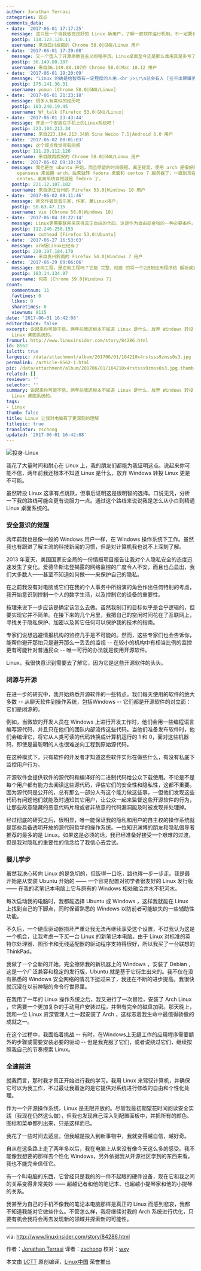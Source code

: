 ```yaml
---
author: Jonathan Terrasi
categories: 观点
comments_data:
- date: '2017-06-01 17:17:25'
  message: 这只是一个自我感觉良好的 Linux 新用户，了解一款软件运行机制，不一定要有源码，TA 应该去了解一下什么是反向工程。
  postip: 118.122.120.11
  username: 来自四川成都的 Chrome 58.0|GNU/Linux 用户
- date: '2017-06-01 17:29:08'
  message: 又一个堕入了开源原教旨主义的程序员。Linux桌面至今还是那么难用真是多亏了他们。
  postip: 36.149.80.107
  username: 来自36.149.80.107的 Chrome 58.0|Mac 10.12 用户
- date: '2017-06-01 19:20:09'
  message: "Linux 的确是给智商有一定程度的人用.<br />\r\n总会有人 [拉不出屎嫌茅坑], 这也真是难为了这些人"
  postip: 175.141.36.31
  username: yomun [Chrome 58.0|GNU/Linux]
- date: '2017-06-01 21:23:18'
  message: 很多人有类似的经历吧
  postip: 183.240.19.45
  username: Wf_talk [Firefox 53.0|GNU/Linux]
- date: '2017-06-01 23:43:44'
  message: 开发一个安装在手机上的Linux系统吧！
  postip: 223.104.213.34
  username: 来自223.104.213.34的 Sina Weibo 7.5|Android 6.0 用户
- date: '2017-06-02 08:01:03'
  message: 这个观点我觉得有同感
  postip: 111.20.112.126
  username: 来自陕西西安的 Chrome 58.0|GNU/Linux 用户
- date: '2017-06-02 09:10:36'
  message: 我也是在 ubuntu 开始，而且停留的时间很短。真正提高，使用 arch 是很好的选择。期间在 opensuse 和 arch 之间来回折腾，照着
    opensese 来设置 arch。后来就转 fedora 桌面和 centos 7 服务器了，一直到现在。centos 实用性和稳定性没得说，不要问我为什么，谁用谁知道。如果习惯了
    centos，桌面系统自然就是 fedora 了。
  postip: 221.12.107.182
  username: 来自浙江台州的 Firefox 53.0|Windows 10 用户
- date: '2017-06-02 09:11:46'
  message: 原文作者是音乐家，作家，兼Linux用户;
  postip: 58.63.47.115
  username: vio [Chrome 58.0|Windows 10]
- date: '2017-06-04 18:22:14'
  message: Linux更需要联网来获得真正自由的代码，这是作为自由反金钱的一种必要条件。
  postip: 112.246.250.153
  username: cuthead [Firefox 53.0|Ubuntu]
- date: '2017-06-27 16:53:03'
  message: arm版Linux已经有了
  postip: 220.197.184.170
  username: 来自贵州黔南的 Firefox 54.0|Windows 7 用户
- date: '2017-06-29 09:06:06'
  message: 反向工程，是逆向工程吗？它能 完整、彻底 的将一个2进制应用程序给 解析成源码 吗？
  postip: 183.14.134.97
  username: 何亮 [Chrome 59.0|Windows 7]
count:
  commentnum: 11
  favtimes: 0
  likes: 0
  sharetimes: 0
  viewnum: 8115
date: '2017-06-01 16:42:08'
editorchoice: false
excerpt: 说起来你可能不信，两年前我还根本不知道 Linux 是什么，放弃 Windows 转投 Linux 更是不可能。虽然转投 Linux 这事有点跳跃，但事后证明这是很明智的选择。口说无凭，分析一下我的路线可能会更有说服力一点。通过这个路线来说说我是怎么从小白到精通
  Linux 桌面系统的。
fromurl: http://www.linuxinsider.com/story/84286.html
id: 8562
islctt: true
largepic: /data/attachment/album/201706/01/164210x4rstsss9zmss0s3.jpg
permalink: /article-8562-1.html
pic: /data/attachment/album/201706/01/164210x4rstsss9zmss0s3.jpg.thumb.jpg
related: []
reviewer: ''
selector: ''
summary: 说起来你可能不信，两年前我还根本不知道 Linux 是什么，放弃 Windows 转投 Linux 更是不可能。虽然转投 Linux 这事有点跳跃，但事后证明这是很明智的选择。口说无凭，分析一下我的路线可能会更有说服力一点。通过这个路线来说说我是怎么从小白到精通
  Linux 桌面系统的。
tags:
- Linux
thumb: false
title: Linux 让我对电脑有了更深刻的理解
titlepic: true
translator: zschong
updated: '2017-06-01 16:42:08'
---
```


![投身-Linux](/data/attachment/album/201706/01/164210x4rstsss9zmss0s3.jpg)


我花了大量时间和耐心在 Linux 上，我的朋友们都能为我证明这点。说起来你可能不信，两年前我还根本不知道 Linux 是什么，放弃 Windows 转投 Linux 更是不可能。


虽然转投 Linux 这事有点跳跃，但事后证明这是很明智的选择。口说无凭，分析一下我的路线可能会更有说服力一点。通过这个路线来说说我是怎么从小白到精通 Linux 桌面系统的。


### 安全意识的觉醒


两年前我也是像一般的 Windows 用户一样，在 Windows 操作系统下工作。虽然我也有跟进了解主流的科技新闻的习惯，但是对计算机我也说不上深刻了解。


2013 年夏天，美国国家安全局的一份情报项目报告让我对个人隐私安全的态度迅速发生了变化。爱德华斯诺登揭露的网络监控的广度令人不安，而且也凸显出，我们大多数人——甚至不知道如何做——来保护自己的隐私。


在之前我没有对电脑或它们在我的个人事务中所扮演的角色作出任何特别的考虑，我开始意识到控制一个人的数字生活，以及控制它的设备的重要性。


按理来说下一步应该是确定该怎么去做。虽然我制订的目标似乎是合乎逻辑的，但要实现它并不简单。在接下来的几个月里，我把自己的空闲时间花在了互联网上，寻找关于隐私保护、加密以及其它任何可以保护我的技术的指南。


专家们说想逃避情报机构的监控几乎是不可能的。然而，这些专家们也会告诉你，能帮你避开那怕只是避开那么一丢丢的监视 -- 在较小的机构中有相当比例的监控更有可能针对普通民众 -- 唯一可行的办法就是使用开源软件。


Linux，我很快意识到需要去了解它，因为它是这些开源软件的头头。


### 闭源与开源


在进一步的研究中，我开始熟悉开源软件的一些特点。我们每天使用的软件的绝大多数 -- 从聊天软件到操作系统，包括Windows -- 它们都是开源软件的对立面：它们是闭源的。


例如，当微软的开发人员在 Windows 上进行开发工作时，他们会用一些编程语言编写源代码，并且只在他们的团队内部流传这些代码。当他们准备发布软件时，他们会编译它，将它从人类可读的代码转换成计算机运行的 1 和 0，面对这些机器码，即使是最聪明的人也很难逆向工程到原始源代码。


在这种模式下，只有软件的开发者才知道这些软件实际在做些什么，有没有私底下监控用户行为。


开源软件会提供软件的源代码和编译好的二进制代码给公众下载使用。不论是不是每个用户都有能力去阅读这些源代码，评估它们的安全性和隐私性，这都不重要。因为源代码是公开的，总有那么一部分人有这个能力做这些事，一但他们发现这些代码有问题他们就能及时通知其它用户，让公众一起来监督这些开源软件的行为，让那些故意隐藏的恶意代码片段或者非故意的代码漏洞能及时被发现并处理掉。


经过彻底的研究之后，很明显，唯一能保证我的隐私和用户的自主权的操作系统就是那些具备透明开放的源代码哲学的操作系统。一位知识渊博的朋友和隐私倡导者推荐的最多的是 Linux。如果这是必须的话，我已经准备好接受一个艰难的过渡，但是我对隐私的重要性的信念给了我信心去尝试。


### 婴儿学步


虽然我决心转向 Linux 的是急切的，但饭得一口吃，路也得一步一步走。我是最开始是从安装 Ubuntu 开始的 —— 一个容易配置对初学者很友好的 Linux 发行版 —— 在我的老笔记本电脑上它与原有的 Windows 相处融洽井水不犯河水。


每次启动我的电脑时，我都能选择 Ubuntu 或 Windows ，这样我就能在 Linux 上找到自己的下脚点，同时保留熟悉的 Windows 以防前者可能缺失的一些辅助性功能。


不久后，一个硬盘驱动器损坏严重让我无法再继续享受这个设置，不过我认为这是一个机会，让我考虑一下买一台 Linux 的新笔记本电脑。由于 Linux 对标准的英特尔处理器、图形卡和无线适配器的驱动程序支持得很好，所以我买了一台联想的 ThinkPad。


我做了一个全新的开始，完全擦除我的新机器上的 Windows ，安装了 Debian ，这是一个广泛兼容和稳定的发行版，Ubuntu 就是基于它衍生出来的。我不仅在没有熟悉的 Windows 安全网络的情况下挺过来了，我还在不断的进步提高。我很快就沉浸在以前神秘的命令行世界里。


在我用了一年的 Linux 操作系统之后，我又进行了一次冒险，安装了 Arch Linux ，它需要一个更加复杂的手动用户安装过程，并带有完全的磁盘加密。那天晚上，我和一位 Linux 资深管理人士一起安装了 Arch ，这标志着我生命中最值得骄傲的成就之一。


在这个过程中，我面临着挑战 -- 有时，在Windows上无缝工作的应用程序需要额外的步骤或需要安装必要的驱动 -- 但是我克服了它们，或者说绕过它们，继续按照我自己的节奏摸索 Linux。


### 全速前进


就我而言，那时我才真正开始进行我的学习。我用 Linux 来驾驭计算机，并确保它可以为我工作，不过最让我着迷的是它提供对系统进行修改的自由和个性化处理。


作为一个开源操作系统，Linux 是无限开放的。尽管我最初期望花时间阅读安全实践（我现在仍然这么做），但我也发现自己深入到配置面板中，并把所有的颜色、图标和菜单都列出来，只是这样而已。


我花了一些时间去适应，但我越是投入到新事物中，我就变得越自信，越好奇。


自从在这条路上走了两年多以后，我在电脑上从来没有像今天这么多的感受。我不能像我想要的那样去个性化 Windows，另外依据我从开源社区学到的东西来看，我也不能完全信任它。


有一个叫电脑的东西，它曾经只是我的的一件不起眼的硬件设备，现在它和我之间的关系变得非常美妙 —— 超越记者和他的笔记本、也超越小提琴家和他的小提琴的关系。


我甚至为自己的手机不像我的笔记本电脑那样是真正的 Linux 而感到悲哀，我都不知道我能对它做些什么。不管怎么样，我将继续对我的 Arch 系统进行优化，只要有机会我将会再去发现新的领域并探索新的可能性。




---


via: <http://www.linuxinsider.com/story/84286.html>


作者：[Jonathan Terrasi](http://www.linkedin.com/company/ect-news-network) 译者：[zschong](https://github.com/zschong) 校对：[wxy](https://github.com/wxy)


本文由 [LCTT](https://github.com/LCTT/TranslateProject) 原创编译，[Linux中国](https://linux.cn/) 荣誉推出